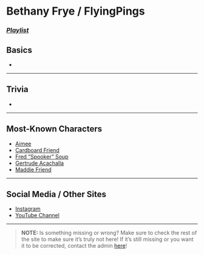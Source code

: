 # Bethany Frye / FlyingPings
### [*Playlist*](https://www.youtube.com/playlist?list=PLwlijWXtmIKiR8vfI0Ia2GjruV1VfUsje-)

## Basics
- 

----

## Trivia
- 

----

## Most-Known Characters
- [Aimee]()
- [Cardboard Friend]()
- [Fred “Spooker” Soup]()
- [Gertrude Acachalla]()
- [Maddie Friend]()

----

## Social Media / Other Sites
- [Instagram](https://instagram.com/flyingpings?igshid=1a52h7zpesjd)
- [YouTube Channel]()

----

> **NOTE:** Is something missing or wrong? Make sure to check the rest of the site to make sure it’s truly not here! If it’s still missing or you want it to be corrected, contact the admin [here](.chapter_2.html)!